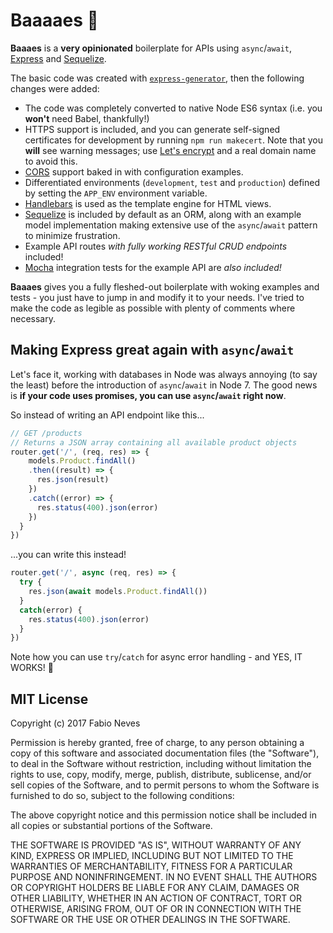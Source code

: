 # Baaaaes 💓

**Baaaes** is a **very opinionated** boilerplate for APIs using `async`/`await`, [Express](http://expressjs.com) and [Sequelize](http://sequelizejs.com).

The basic code was created with [`express-generator`](https://expressjs.com/en/starter/generator.html), then the following changes were added:

* The code was completely converted to native Node ES6 syntax (i.e. you **won't** need Babel, thankfully!)
* HTTPS support is included, and you can generate self-signed certificates for development by running `npm run makecert`. Note that you **will** see warning messages; use [Let's encrypt](https://letsencrypt.org/) and a real domain name to avoid this.
* [CORS](https://en.wikipedia.org/wiki/Cross-origin_resource_sharing) support baked in with configuration examples.
* Differentiated environments (`development`, `test` and `production`) defined by setting the `APP_ENV` environment variable.
* [Handlebars](http://handlebarsjs.com/) is used as the template engine for HTML views.
* [Sequelize](http://sequelizejs.com) is included by default as an ORM, along with an example model implementation making extensive use of the `async`/`await` pattern to minimize frustration.
* Example API routes _with fully working RESTful CRUD endpoints_ included!
* [Mocha](http://mochajs.org/) integration tests for the example API are _also included!_

**Baaaes** gives you a fully fleshed-out boilerplate with woking examples and tests - you just have to jump in and modify it to your needs. I've tried to make the code as legible as possible with plenty of comments where necessary.

## Making Express great again with `async`/`await`

Let's face it, working with databases in Node was always annoying (to say the least) before the introduction of `async`/`await` in Node 7. The good news is **if your code uses promises, you can use `async`/`await` right now**.

So instead of writing an API endpoint like this...
```js
// GET /products
// Returns a JSON array containing all available product objects
router.get('/', (req, res) => {
    models.Product.findAll()
    .then((result) => {
      res.json(result)
    })
    .catch((error) => {
      res.status(400).json(error)
    })
  }
})
```
...you can write this instead!
```js
router.get('/', async (req, res) => {
  try {
    res.json(await models.Product.findAll())
  }
  catch(error) {
    res.status(400).json(error)
  }
})
```

Note how you can use `try`/`catch` for async error handling - and YES, IT WORKS! 💓

## MIT License

Copyright (c) 2017 Fabio Neves

Permission is hereby granted, free of charge, to any person obtaining a copy
of this software and associated documentation files (the "Software"), to deal
in the Software without restriction, including without limitation the rights
to use, copy, modify, merge, publish, distribute, sublicense, and/or sell
copies of the Software, and to permit persons to whom the Software is
furnished to do so, subject to the following conditions:

The above copyright notice and this permission notice shall be included in all
copies or substantial portions of the Software.

THE SOFTWARE IS PROVIDED "AS IS", WITHOUT WARRANTY OF ANY KIND, EXPRESS OR
IMPLIED, INCLUDING BUT NOT LIMITED TO THE WARRANTIES OF MERCHANTABILITY,
FITNESS FOR A PARTICULAR PURPOSE AND NONINFRINGEMENT. IN NO EVENT SHALL THE
AUTHORS OR COPYRIGHT HOLDERS BE LIABLE FOR ANY CLAIM, DAMAGES OR OTHER
LIABILITY, WHETHER IN AN ACTION OF CONTRACT, TORT OR OTHERWISE, ARISING FROM,
OUT OF OR IN CONNECTION WITH THE SOFTWARE OR THE USE OR OTHER DEALINGS IN THE
SOFTWARE.
